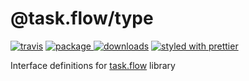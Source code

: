 # @task.flow/type

[![travis][travis.icon]][travis.url]
[![package][version.icon] ![downloads][downloads.icon]][package.url]
[![styled with prettier][prettier.icon]][prettier.url]

Interface definitions for [task.flow][] library

[task.flow]: https://github.com/gozala/task.flow/
[travis.icon]: https://travis-ci.org/Gozala/task.flow.type.svg?branch=master
[travis.url]: https://travis-ci.org/Gozala/task.flow.type
[version.icon]: https://img.shields.io/npm/v/@task.flow/type.svg
[downloads.icon]: https://img.shields.io/npm/dm/@task.flow/type.svg
[package.url]: https://npmjs.org/package/@task.flow/type
[downloads.image]: https://img.shields.io/npm/dm/@task.flow/type.svg
[downloads.url]: https://npmjs.org/package/@task.flow/type
[prettier.icon]: https://img.shields.io/badge/styled_with-prettier-ff69b4.svg
[prettier.url]: https://github.com/prettier/prettier
